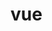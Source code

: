 <!--
 * @Description: vue
 * @Author: 武明琴
 * @Date: 2021-01-20 11:22:26
 * @EditAuthor: 修改人名称
 * @LastEditTime: 2021-01-20 11:22:34
-->
# vue